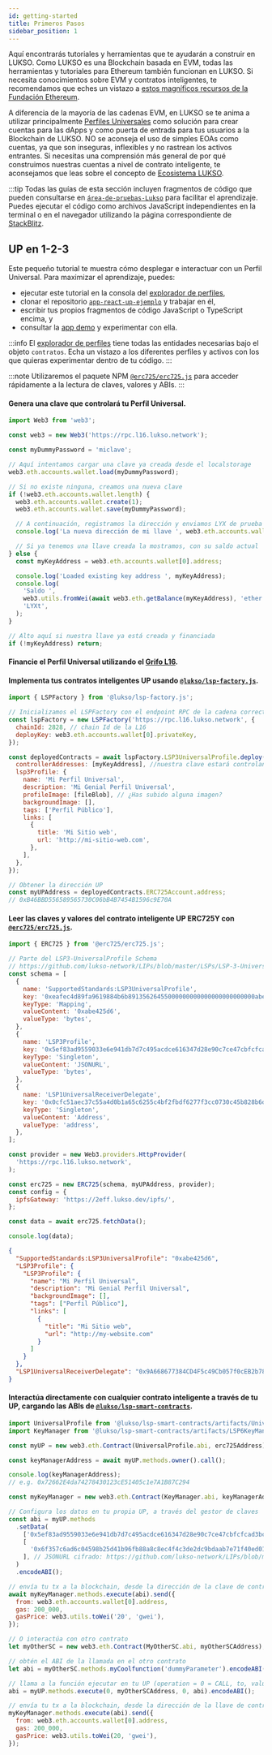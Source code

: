 ```yaml
---
id: getting-started
title: Primeros Pasos
sidebar_position: 1
---
```


Aquí encontrarás tutoriales y herramientas que te ayudarán a construir en LUKSO. Como LUKSO es una Blockchain basada en EVM, todas las herramientas y tutoriales para Ethereum también funcionan en LUKSO. Si necesita conocimientos sobre EVM y contratos inteligentes, te recomendamos que eches un vistazo a [estos magníficos recursos de la Fundación Ethereum](https://ethereum.org/en/developers/learning-tools/).

A diferencia de la mayoría de las cadenas EVM, en LUKSO se te anima a utilizar principalmente [Perfiles Universales](../standards/universal-profile/introduction.md) como solución para crear cuentas para las dApps y como puerta de entrada para tus usuarios a la Blockchain de LUKSO. NO se aconseja el uso de simples EOAs como cuentas, ya que son inseguras, inflexibles y no rastrean los activos entrantes. Si necesitas una comprensión más general de por qué construimos nuestras cuentas a nivel de contrato inteligente, te aconsejamos que leas sobre el concepto de [Ecosistema LUKSO](https://medium.com/lukso/lukso-ecosystem-part-1-4c3f5d67b081).

:::tip
Todas las guías de esta sección incluyen fragmentos de código que pueden consultarse en [`área-de-pruebas-Lukso`](https://github.com/lukso-network/lukso-playground) para facilitar el aprendizaje. Puedes ejecutar el código como archivos JavaScript independientes en la terminal o en el navegador utilizando la página correspondiente de [StackBlitz](https://stackblitz.com/github/lukso-network/lukso-playground).


## UP en 1-2-3

Este pequeño tutorial te muestra cómo desplegar e interactuar con un Perfil Universal.
Para maximizar el aprendizaje, puedes:

- ejecutar este tutorial en la consola del [explorador de perfiles](https://l16.universalprofile.cloud),
- clonar el repositorio [`app-react-up-ejemplo`](https://github.com/Hugoo/up-sample-react-app) y trabajar en él,
- escribir tus propios fragmentos de código JavaScript o TypeScript encima, y
- consultar la [app demo](https://hugoo.github.io/up-sample-react-app/) y experimentar con ella.

:::info
El [explorador de perfiles](https://l16.universalprofile.cloud) tiene todas las entidades necesarias bajo el objeto `contratos`. Echa un vistazo a los diferentes perfiles y activos con los que quieras experimentar dentro de tu código.
:::

:::note
Utilizaremos el paquete NPM [`@erc725/erc725.js`](../tools/erc725js/getting-started) para acceder rápidamente a la lectura de claves, valores y ABIs.
:::

#### Genera una clave que controlará tu Perfil Universal.

```js title="Cargar web3"
import Web3 from 'web3';

const web3 = new Web3('https://rpc.l16.lukso.network');

const myDummyPassword = 'miclave';

// Aquí intentamos cargar una clave ya creada desde el localstorage
web3.eth.accounts.wallet.load(myDummyPassword);

// Si no existe ninguna, creamos una nueva clave
if (!web3.eth.accounts.wallet.length) {
  web3.eth.accounts.wallet.create(1);
  web3.eth.accounts.wallet.save(myDummyPassword);

  // A continuación, registramos la dirección y enviamos LYX de prueba desde el Grifo L16 aquí: http://faucet.l16.lukso.network
  console.log('La nueva dirección de mi llave ', web3.eth.accounts.wallet[0].address);

  // Si ya tenemos una llave creada la mostramos, con su saldo actual
} else {
  const myKeyAddress = web3.eth.accounts.wallet[0].address;

  console.log('Loaded existing key address ', myKeyAddress);
  console.log(
    'Saldo ',
    web3.utils.fromWei(await web3.eth.getBalance(myKeyAddress), 'ether'),
    'LYXt',
  );
}

// Alto aquí si nuestra llave ya está creada y financiada
if (!myKeyAddress) return;
```

#### Financie el Perfil Universal utilizando el [Grifo L16](http://faucet.l16.lukso.network).

#### Implementa tus contratos inteligentes UP usando [`@lukso/lsp-factory.js`](../tools/lsp-factoryjs/getting-started).

```js title="Implementación y configuración de contratos con lsp-factory.js"
import { LSPFactory } from '@lukso/lsp-factory.js';

// Inicializamos el LSPFactory con el endpoint RPC de la cadena correcta y una clave privada desde la que desplegaremos las UPs
const lspFactory = new LSPFactory('https://rpc.l16.lukso.network', {
  chainId: 2828, // chain Id de la L16
  deployKey: web3.eth.accounts.wallet[0].privateKey,
});

const deployedContracts = await lspFactory.LSP3UniversalProfile.deploy({
  controllerAddresses: [myKeyAddress], //nuestra clave estará controlando nuestra UP al principio
  lsp3Profile: {
    name: 'Mi Perfil Universal',
    description: 'Mi Genial Perfil Universal',
    profileImage: [fileBlob], // ¿Has subido alguna imagen?
    backgroundImage: [],
    tags: ['Perfil Público'],
    links: [
      {
        title: 'Mi Sitio web',
        url: 'http://mi-sitio-web.com',
      },
    ],
  },
});

// Obtener la dirección UP
const myUPAddress = deployedContracts.ERC725Account.address;
// 0xB46BBD556589565730C06bB4B7454B1596c9E70A
```

#### Leer las claves y valores del contrato inteligente UP ERC725Y con [`@erc725/erc725.js`](../tools/erc725js/getting-started).

```js title="Leer claves/valores ERC725 de Perfil Universal con erc725.js"
import { ERC725 } from '@erc725/erc725.js';

// Parte del LSP3-UniversalProfile Schema
// https://github.com/lukso-network/LIPs/blob/master/LSPs/LSP-3-UniversalProfile.md
const schema = [
  {
    name: 'SupportedStandards:LSP3UniversalProfile',
    key: '0xeafec4d89fa9619884b6b89135626455000000000000000000000000abe425d6',
    keyType: 'Mapping',
    valueContent: '0xabe425d6',
    valueType: 'bytes',
  },
  {
    name: 'LSP3Profile',
    key: '0x5ef83ad9559033e6e941db7d7c495acdce616347d28e90c7ce47cbfcfcad3bc5',
    keyType: 'Singleton',
    valueContent: 'JSONURL',
    valueType: 'bytes',
  },
  {
    name: 'LSP1UniversalReceiverDelegate',
    key: '0x0cfc51aec37c55a4d0b1a65c6255c4bf2fbdf6277f3cc0730c45b828b6db8b47',
    keyType: 'Singleton',
    valueContent: 'Address',
    valueType: 'address',
  },
];

const provider = new Web3.providers.HttpProvider(
  'https://rpc.l16.lukso.network',
);

const erc725 = new ERC725(schema, myUPAddress, provider);
const config = {
  ipfsGateway: 'https://2eff.lukso.dev/ipfs/',
};

const data = await erc725.fetchData();

console.log(data);
```

```json title="console.log(data)"
{
  "SupportedStandards:LSP3UniversalProfile": "0xabe425d6",
  "LSP3Profile": {
    "LSP3Profile": {
      "name": "Mi Perfil Universal",
      "description": "Mi Genial Perfil Universal",
      "backgroundImage": [],
      "tags": ["Perfil Público"],
      "links": [
        {
          "title": "Mi Sitio web",
          "url": "http://my-website.com"
        }
      ]
    }
  },
  "LSP1UniversalReceiverDelegate": "0x9A668677384CD4F5c49Cb057f0cEB2b783Ed670F"
}
```

#### Interactúa directamente con cualquier contrato inteligente a través de tu UP, cargando las ABIs de [`@lukso/lsp-smart-contracts`](https://www.npmjs.com/package/@lukso/lsp-smart-contracts).

```js title="Interactúa directamente a través de tu UP"
import UniversalProfile from '@lukso/lsp-smart-contracts/artifacts/UniversalProfile.json';
import KeyManager from '@lukso/lsp-smart-contracts/artifacts/LSP6KeyManager.json';

const myUP = new web3.eth.Contract(UniversalProfile.abi, erc725Address);

const keyManagerAddress = await myUP.methods.owner().call();

console.log(keyManagerAddress);
// e.g. 0x72662E4da74278430123cE51405c1e7A1B87C294

const myKeyManager = new web3.eth.Contract(KeyManager.abi, keyManagerAddress);

// Configura los datos en tu propia UP, a través del gestor de claves
const abi = myUP.methods
  .setData(
    ['0x5ef83ad9559033e6e941db7d7c495acdce616347d28e90c7ce47cbfcfcad3bc5'], // LSP3Profile
    [
      '0x6f357c6ad6c04598b25d41b96fb88a8c8ec4f4c3de2dc9bdaab7e71f40ed012b84d0c126697066733a2f2f516d6262447348577a4d4d724538594345766e3342633254706756793176535736414d3946376168595642573874',
    ], // JSONURL cifrado: https://github.com/lukso-network/LIPs/blob/main/LSPs/LSP-2-ERC725YJSONSchema.md#jsonurl
  )
  .encodeABI();

// envía tu tx a la blockchain, desde la dirección de la clave de control, a través del gestor de claves
await myKeyManager.methods.execute(abi).send({
  from: web3.eth.accounts.wallet[0].address,
  gas: 200_000,
  gasPrice: web3.utils.toWei('20', 'gwei'),
});

// O interactúa con otro contrato
let myOtherSC = new web3.eth.Contract(MyOtherSC.abi, myOtherSCAddress);

// obtén el ABI de la llamada en el otro contrato
let abi = myOtherSC.methods.myCoolfunction('dummyParameter').encodeABI();

// llama a la función ejecutar en tu UP (operation = 0 = CALL, to, value, calldata)
abi = myUP.methods.execute(0, myOtherSCAddress, 0, abi).encodeABI();

// envía tu tx a la blockchain, desde la dirección de la llave de control, a través del gestor de llaves
myKeyManager.methods.execute(abi).send({
  from: web3.eth.accounts.wallet[0].address,
  gas: 200_000,
  gasPrice: web3.utils.toWei(20, 'gwei'),
});
```